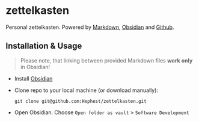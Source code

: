 # zettelkasten

Personal zettelkasten. Powered by [Markdown](https://www.markdownguide.org/), [Obsidian](https://obsidian.md/) and [Github](https://github.com/).

## Installation & Usage

> Please note, that linking between provided Markdown files **work only** in Obsidian!

- Install [Obsidian](https://obsidian.md)

- Clone repo to your local machine (or download manually):

	```
	git clone git@github.com:Hephest/zettelkasten.git	
	```

- Open Obsidian. Choose `Open folder as vault` > `Software Development`
